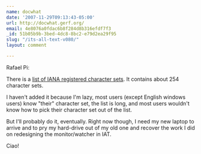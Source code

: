 ```yaml
---
name: docwhat
date: '2007-11-29T09:13:43-05:00'
url: http://docwhat.gerf.org/
email: 4e8076a0fdac6b8f284d8b316efdf7f3
_id: 51b05b9b-3bed-4dc8-8bc2-e79d2ea29f95
slug: "/its-all-text-v080/"
layout: comment

---
```


Rafael Pi:

There is a <a href="http://www.iana.org/assignments/character-sets" rel="nofollow">list of IANA registered character sets</a>.  It contains about 254 character sets.  

I haven't added it because I'm lazy, most users (except English windows users) know "their" character set, the list is long, and most users wouldn't know how to pick their character set out of the list.

But I'll probably do it, eventually.  Right now though, I need my new laptop to arrive and to pry my hard-drive out of my old one and recover the work I did on redesigning the monitor/watcher in IAT.

Ciao!
